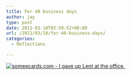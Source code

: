 ```yaml
---
title: For 40 business days
author: jay
type: post
date: 2011-03-10T03:59:52+00:00
url: /2011/03/10/for-40-business-days/
categories:
  - Reflections

---
```

[![someecards.com - I gave up Lent at the office.][1]][2]

 [1]: http://cdn.someecards.com/someecards/usercards/1299710163915_9073194.png
 [2]: http://www.someecards.com/usercards/viewcard/2e5ad1eca5575a763fd01d5ef24b9f0a
